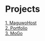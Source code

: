 # Projects
<a href="https://emsi90.github.io/Projects/MaguwoHost/dist/">1. MaguwoHost</a><br>
<a href="https://emsi90.github.io/Projects/Portfolio">2. Portfolio</a><br>
<a href="https://emsi90.github.io/Projects/MoGo/src">3. MoGo</a>
